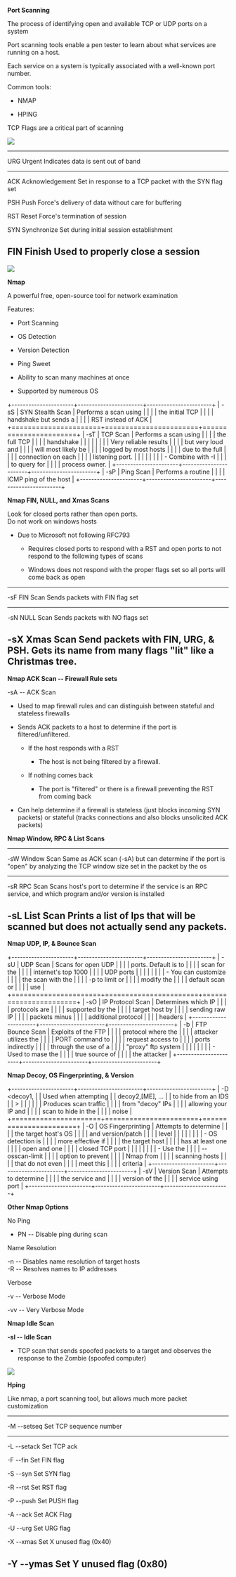**Port Scanning**

The process of identifying open and available TCP or UDP ports on a
system

Port scanning tools enable a pen tester to learn about what services are
running on a host.

Each service on a system is typically associated with a well-known port
number.

Common tools:

-   NMAP

-   HPING

TCP Flags are a critical part of scanning

![](media/image3.png)

  -----------------------------------------------------------------------
  URG                     Urgent                  Indicates data is sent
                                                  out of band
  ----------------------- ----------------------- -----------------------
  ACK                     Acknowledgement         Set in response to a
                                                  TCP packet with the SYN
                                                  flag set

  PSH                     Push                    Force's delivery of
                                                  data without care for
                                                  buffering

  RST                     Reset                   Force's termination of
                                                  session

  SYN                     Synchronize             Set during initial
                                                  session establishment

  FIN                     Finish                  Used to properly close
                                                  a session
  -----------------------------------------------------------------------

![](media/image4.png)

**Nmap**

A powerful free, open-source tool for network examination

Features:

-   Port Scanning

-   OS Detection

-   Version Detection

-   Ping Sweet

-   Ability to scan many machines at once

-   Supported by numerous OS

+----------------------+-----------------------+-----------------------+
| -sS                  | SYN Stealth Scan      | Performs a scan using |
|                      |                       | the initial TCP       |
|                      |                       | handshake but sends a |
|                      |                       | RST instead of ACK    |
+======================+=======================+=======================+
| -sT                  | TCP Scan              | Performs a scan using |
|                      |                       | the full TCP          |
|                      |                       | handshake             |
|                      |                       |                       |
|                      |                       | Very reliable results |
|                      |                       | but very loud and     |
|                      |                       | will most likely be   |
|                      |                       | logged by most hosts  |
|                      |                       | due to the full       |
|                      |                       | connection on each    |
|                      |                       | listening port.       |
|                      |                       |                       |
|                      |                       | -   Combine with -I   |
|                      |                       |     to query for      |
|                      |                       |     process owner.    |
+----------------------+-----------------------+-----------------------+
| -sP                  | Ping Scan             | Performs a routine    |
|                      |                       | ICMP ping of the host |
+----------------------+-----------------------+-----------------------+

**Nmap FIN, NULL, and Xmas Scans**

Look for closed ports rather than open ports.\
Do not work on windows hosts

-   Due to Microsoft not following RFC793

    -   Requires closed ports to respond with a RST and open ports to
        not respond to the following types of scans

    -   Windows does not respond with the proper flags set so all ports
        will come back as open

  ------------------------------------------------------------------------
  -sF                     FIN Scan                Sends packets with FIN
                                                  flag set
  ----------------------- ----------------------- ------------------------
  -sN                     NULL Scan               Sends packets with NO
                                                  flags set

  -sX                     Xmas Scan               Send packets with FIN,
                                                  URG, & PSH. Gets its
                                                  name from many flags
                                                  "lit" like a Christmas
                                                  tree.
  ------------------------------------------------------------------------

**Nmap ACK Scan -- Firewall Rule sets**

-sA -- ACK Scan

-   Used to map firewall rules and can distinguish between stateful and
    stateless firewalls

-   Sends ACK packets to a host to determine if the port is
    filtered/unfiltered.

    -   If the host responds with a RST

        -   The host is not being filtered by a firewall.

    -   If nothing comes back

        -   The port is "filtered" or there is a firewall preventing the
            RST from coming back

-   Can help determine if a firewall is stateless (just blocks incoming
    SYN packets) or stateful (tracks connections and also blocks
    unsolicited ACK packets)

**Nmap Window, RPC & List Scans**

  -----------------------------------------------------------------------
  -sW                     Window Scan             Same as ACK scan (-sA)
                                                  but can determine if
                                                  the port is "open" by
                                                  analyzing the TCP
                                                  window size set in the
                                                  packet by the os
  ----------------------- ----------------------- -----------------------
  -sR                     RPC Scan                Scans host's port to
                                                  determine if the
                                                  service is an RPC
                                                  service, and which
                                                  program and/or version
                                                  is installed

  -sL                     List Scan               Prints a list of Ips
                                                  that will be scanned
                                                  but does not actually
                                                  send any packets.
  -----------------------------------------------------------------------

**Nmap UDP, IP, & Bounce Scan**

+----------------------+-----------------------+-----------------------+
| -sU                  | UDP Scan              | Scans for open UDP    |
|                      |                       | ports. Default is to  |
|                      |                       | scan for the          |
|                      |                       | internet's top 1000   |
|                      |                       | UDP ports             |
|                      |                       |                       |
|                      |                       | -   You can customize |
|                      |                       |     the scan with the |
|                      |                       |     -p to limit or    |
|                      |                       |     modify the        |
|                      |                       |     default scan or   |
|                      |                       |     use               |
+======================+=======================+=======================+
| -sO                  | IP Protocol Scan      | Determines which IP   |
|                      |                       | protocols are         |
|                      |                       | supported by the      |
|                      |                       | target host by        |
|                      |                       | sending raw IP        |
|                      |                       | packets minus         |
|                      |                       | additional protocol   |
|                      |                       | headers               |
+----------------------+-----------------------+-----------------------+
| -b                   | FTP Bounce Scan       | Exploits of the FTP   |
|                      |                       | protocol where the    |
|                      |                       | attacker utilizes the |
|                      |                       | PORT command to       |
|                      |                       | request access to     |
|                      |                       | ports indirectly      |
|                      |                       | through the use of a  |
|                      |                       | "proxy" ftp system    |
|                      |                       |                       |
|                      |                       | -   Used to mase the  |
|                      |                       |     true source of    |
|                      |                       |     the attacker      |
+----------------------+-----------------------+-----------------------+

**Nmap Decoy, OS Fingerprinting, & Version**

+----------------------+-----------------------+-----------------------+
| -D \<decoy1,         |                       | Used when attempting  |
| decoy2,\[ME\], ...   |                       | to hide from an IDS   |
| \>                   |                       |                       |
|                      |                       | Produces scan traffic |
|                      |                       | from "decoy" IPs      |
|                      |                       | allowing your IP and  |
|                      |                       | scan to hide in the   |
|                      |                       | noise                 |
+======================+=======================+=======================+
| -O                   | OS Fingerprinting     | Attempts to determine |
|                      |                       | the target host's OS  |
|                      |                       | and version/patch     |
|                      |                       | level                 |
|                      |                       |                       |
|                      |                       | -   OS detection is   |
|                      |                       |     more effective if |
|                      |                       |     the target host   |
|                      |                       |     has at least one  |
|                      |                       |     open and one      |
|                      |                       |     closed TCP port   |
|                      |                       |                       |
|                      |                       | -   Use the           |
|                      |                       |     --osscan-limit    |
|                      |                       |     option to prevent |
|                      |                       |     Nmap from         |
|                      |                       |     scanning hosts    |
|                      |                       |     that do not even  |
|                      |                       |     meet this         |
|                      |                       |     criteria          |
+----------------------+-----------------------+-----------------------+
| -sV                  | Version Scan          | Attempts to determine |
|                      |                       | the service and       |
|                      |                       | version of the        |
|                      |                       | service using port    |
+----------------------+-----------------------+-----------------------+

**Other Nmap Options**

No Ping

-   PN -- Disable ping during scan

Name Resolution

-n -- Disables name resolution of target hosts\
-R -- Resolves names to IP addresses

Verbose

-v -- Verbose Mode

-vv -- Very Verbose Mode

**Nmap Idle Scan**

**-sl -- Idle Scan**

-   TCP scan that sends spoofed packets to a target and observes the
    response to the Zombie (spoofed computer)

![](media/image5.png)

**Hping**

Like nmap, a port scanning tool, but allows much more packet
customization

  -----------------------------------------------------------------------
  -M \--setseq                        Set TCP sequence number
  ----------------------------------- -----------------------------------
  -L \--setack                        Set TCP ack

  -F \--fin                           Set FIN flag

  -S \--syn                           Set SYN flag

  -R \--rst                           Set RST flag

  -P \--push                          Set PUSH flag

  -A \--ack                           Set ACK Flag

  -U \--urg                           Set URG flag

  -X \--xmas                          Set X unused flag (0x40)

  -Y \--ymas                          Set Y unused flag (0x80)
  -----------------------------------------------------------------------
